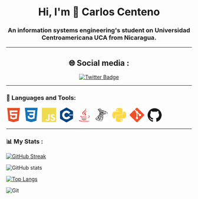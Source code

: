 <h1 align="center">Hi, I'm 👋 Carlos Centeno</h1>

<h3 align="center">
An information systems engineering's student on Universidad Centroamericana UCA from Nicaragua.
</h3>

---
<h2 align="center">🌐 Social media :</h2>
<div align="center">
<a href="https://twitter.com/CarlosSuspect" target="">
<img src ="https://img.shields.io/twitter/follow/CarlosSuspect?label=Follow%20me%20on%20%40CarlosSuspect&logo=twitter&style=for-the-badge" alt="Twitter Badge" />
</a>
</div>
<div align="left">
    
--------------------------------------------------------------------------------------------------

    
<h3>🔨 Languages and Tools:</h3>
    <div>
        <img src="https://github.com/devicons/devicon/blob/master/icons/html5/html5-plain.svg" title="HTML5" alt="HTML" width="40" height="40"/>&nbsp;
        <img src="https://github.com/devicons/devicon/blob/master/icons/css3/css3-plain.svg"  title="CSS3" alt="CSS" width="40" height="40"/>&nbsp;
        <img src="https://github.com/devicons/devicon/blob/master/icons/javascript/javascript-plain.svg" title="JavaScript" alt="JavaScript" width="40" height="40"/>&nbsp;
        <img src="https://github.com/devicons/devicon/blob/master/icons/cplusplus/cplusplus-plain.svg" title="CPP" alt="CPP" width="40" height="40"/>&nbsp;
        <img src="https://github.com/devicons/devicon/blob/master/icons/java/java-plain.svg" title="Java" alt="Java" width="40" height="40"/>&nbsp;
        <img src="https://github.com/devicons/devicon/blob/master/icons/microsoftsqlserver/microsoftsqlserver-plain.svg" title="SQLServer" alt="SQLServer" width="40" height="40"/>&nbsp;
        <img src="https://github.com/devicons/devicon/blob/master/icons/python/python-plain.svg" title="Python" alt="Python" width="40" height="40"/>&nbsp;
        <img src="https://github.com/devicons/devicon/blob/master/icons/git/git-plain.svg" title="Git"  alt="Git" width="40" height="40"/>&nbsp;
        <img src="https://github.com/devicons/devicon/blob/master/icons/github/github-original.svg" title="Github" **alt="Github" width="40" height="40"/>
      </div>
</div>

---------------------------

### 📊 My Stats :

[![GitHub Streak](http://github-readme-streak-stats.herokuapp.com?user=EdCenten0&theme=onedark)](https://git.io/streak-stats)

![GitHub stats](https://github-readme-stats.vercel.app/api?username=EdCenten0&show_icons=true&theme=radical)

[![Top Langs](https://github-readme-stats.vercel.app/api/top-langs/?username=EdCenten0&theme=tokyonight)](https://github.com/anuraghazra/github-readme-stats)



<img src="[https://github.com/devicons/devicon/blob/master/icons/git/git-plain.svg](https://platzi.com/p/cchavarriacenteno8/curso/1557-git-github/diploma/detalle/)" title="Git"  alt="Git" width="100" height="100"/>&nbsp;
